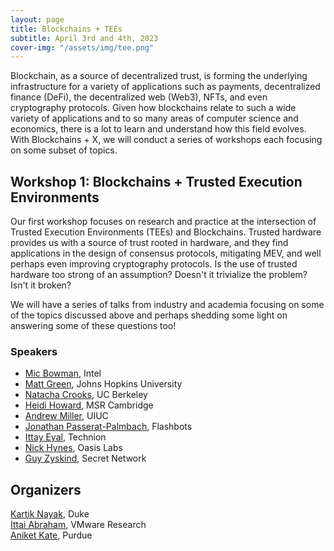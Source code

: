```yaml
---
layout: page
title: Blockchains + TEEs
subtitle: April 3rd and 4th, 2023
cover-img: "/assets/img/tee.png"
---
```


Blockchain, as a source of decentralized trust, is forming the underlying infrastructure for a variety of applications such as payments, decentralized finance (DeFi), the decentralized web (Web3), NFTs, and even cryptography protocols. Given how blockchains relate to such a wide variety of applications and to so many areas of computer science and economics, there is a lot to learn and understand how this field evolves. With Blockchains + X, we will conduct a series of workshops each focusing on some subset of topics.
    
## Workshop 1: Blockchains + Trusted Execution Environments
    
Our first workshop focuses on research and practice at the intersection of Trusted Execution Environments (TEEs) and Blockchains. Trusted hardware provides us with a source of trust rooted in hardware, and they find applications in the design of consensus protocols, mitigating MEV, and well perhaps even improving cryptography protocols. Is the use of trusted hardware too strong of an assumption? Doesn't it trivialize the problem? Isn't it broken?

We will have a series of talks from industry and academia focusing on some of the topics discussed above and perhaps shedding some light on answering some of these questions too!

### Speakers
- [Mic Bowman](https://www.intel.com/content/www/us/en/research/researchers/mic-bowman.html), Intel
- [Matt Green](https://isi.jhu.edu/~mgreen/), Johns Hopkins University
- [Natacha Crooks](https://nacrooks.github.io/), UC Berkeley
- [Heidi Howard](https://www.microsoft.com/en-us/research/people/heidihoward/), MSR Cambridge
- [Andrew Miller](https://soc1024.ece.illinois.edu/), UIUC
- [Jonathan Passerat-Palmbach](https://jopasser.at/), Flashbots
- [Ittay Eyal](https://webee.technion.ac.il/people/ittay/), Technion
- [Nick Hynes](https://www.linkedin.com/in/nhynes-/), Oasis Labs
- [Guy Zyskind](https://www.linkedin.com/in/gguyz/?originalSubdomain=il), Secret Network

## Organizers

[Kartik Nayak](https://users.cs.duke.edu/~kartik/), Duke  
[Ittai Abraham](https://research.vmware.com/researchers/ittai-abraham), VMware Research    
[Aniket Kate](https://www.cs.purdue.edu/homes/akate/), Purdue
